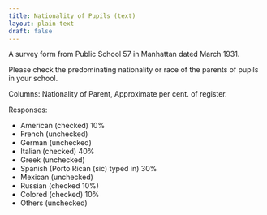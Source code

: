 ```yaml
---
title: Nationality of Pupils (text)
layout: plain-text
draft: false
---
```


A survey form from Public School 57 in Manhattan dated March 1931. 

Please check the predominating nationality or race of the parents of pupils in your school. 

Columns: Nationality of Parent, Approximate per cent. of register. 

Responses:

- American (checked) 10%
- French (unchecked)
- German (unchecked)
- Italian (checked) 40%
- Greek (unchecked)
- Spanish (Porto Rican (sic) typed in) 30%
- Mexican (unchecked)
- Russian (checked 10%)
- Colored (checked) 10%
- Others (unchecked)
